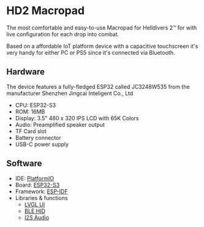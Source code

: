 # HD2 Macropad

The most comfortable and easy-to-use Macropad for Helldivers 2&trade; for with live configuration for each drop into combat.

Based on a affordable IoT platform device with a capacitive touchscreen it's very handy for either PC or PS5 since it's connected via Bluetooth.

## Hardware

The device features a fully-fledged ESP32 called JC3248W535 from the manufacturer Shenzhen Jingcai Inteligent Co., Ltd

- CPU: ESP32-S3
- ROM: 16MB
- Display: 3.5" 480 x 320 IPS LCD with 65K Colors
- Audio: Preamplified speaker output
- TF Card slot
- Battery connector
- USB-C power supply

## Software

- IDE: [PlatformIO](https://platformio.org/)
- Board: [ESP32-S3](https://www.espressif.com/en/products/socs/esp32-s3)
- Framework: [ESP-IDF](https://docs.espressif.com/projects/esp-idf/en/stable/esp32/get-started/index.html)
- Libraries & functions
  -  [LVGL UI](https://lvgl.io/)
  - [BLE HID](https://docs.espressif.com/projects/esp-idf/en/stable/esp32/api-reference/bluetooth/esp_hidd.html)
  - [I2S Audio](https://docs.espressif.com/projects/esp-idf/en/stable/esp32/api-reference/peripherals/i2s.html)
